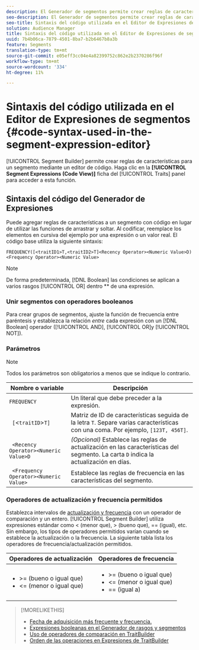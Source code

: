 ```yaml
---
description: El Generador de segmentos permite crear reglas de características para un segmento mediante un editor de código. Haga clic en la ficha Expresiones de segmentos (Vista de código) del panel Características para acceder a esta función.
seo-description: El Generador de segmentos permite crear reglas de características para un segmento mediante un editor de código. Haga clic en la ficha Expresiones de segmentos (Vista de código) del panel Características para acceder a esta función.
seo-title: Sintaxis del código utilizada en el Editor de Expresiones de segmentos
solution: Audience Manager
title: Sintaxis del código utilizada en el Editor de Expresiones de segmentos
uuid: 7b4b06ca-7879-4501-8ba7-b2b6467b8a3b
feature: Segments
translation-type: tm+mt
source-git-commit: e05eff3cc04e4a82399752c862e2b2370286f96f
workflow-type: tm+mt
source-wordcount: '334'
ht-degree: 11%

---
```



# Sintaxis del código utilizada en el Editor de Expresiones de segmentos {#code-syntax-used-in-the-segment-expression-editor}

[!UICONTROL Segment Builder] permite crear reglas de características para un segmento mediante un editor de código. Haga clic en la **[!UICONTROL Segment Expressions (Code View)]** ficha del [!UICONTROL Traits] panel para acceder a esta función.

## Sintaxis del código del Generador de Expresiones

Puede agregar reglas de características a un segmento con código en lugar de utilizar las funciones de arrastrar y soltar. Al codificar, reemplace los elementos en cursiva del ejemplo por una expresión o un valor real. El código base utiliza la siguiente sintaxis:

```
FREQUENCY([<traitID1>T,<traitID2>T]<Recency Operator><Numeric Value>D)
<Frequency Operator><Numeric Value>
```

>[!NOTE]
>
>De forma predeterminada, [!DNL Boolean] las condiciones se aplican a varios rasgos [!UICONTROL OR] dentro ** de una expresión.

### Unir segmentos con operadores booleanos

Para crear grupos de segmentos, ajuste la función de frecuencia entre paréntesis y establezca la relación *entre* cada expresión con un [!DNL Boolean] operador ([!UICONTROL AND], [!UICONTROL OR]y [!UICONTROL NOT]).

### Parámetros

>[!NOTE]
>
>Todos los parámetros son obligatorios a menos que se indique lo contrario.

| Nombre o variable | Descripción |
|---|---|
| `FREQUENCY` | Un literal que debe preceder a la expresión. |
| ` [`&lt;`traitID`>`T]` | Matriz de ID de características seguida de la letra `T`. Separe varias características con una coma. Por ejemplo, `[123T, 456T]`. |
| ` <Recency Operator><Numeric Value>D` | *(Opcional)* Establece las reglas de actualización en las características del segmento. La carta `D` indica la actualización en días. |
| ` <Frequency Operator><Numeric Value>` | Establece las reglas de frecuencia en las características del segmento. |

### Operadores de actualización y frecuencia permitidos

Establezca intervalos de [actualización y frecuencia](../../features/segments/recency-and-frequency.md) con un operador de comparación y un entero. [!UICONTROL Segment Builder] utiliza expresiones estándar como &lt; (menor que), > (bueno que), == (igual), etc. Sin embargo, los tipos de operadores permitidos varían cuando se establece la actualización o la frecuencia. La siguiente tabla lista los operadores de frecuencia/actualización permitidos.

<table id="table_2F92617CB472442BA5639E24DB4E43D3"> 
 <thead> 
  <tr> 
   <th colname="col1" class="entry"> Operadores de actualización </th> 
   <th colname="col2" class="entry"> Operadores de frecuencia </th> 
  </tr> 
 </thead>
 <tbody> 
  <tr> 
   <td colname="col1"> 
    <ul id="ul_66D11A34097648A997BA5C6CCC38503A"> 
     <li id="li_EA0B607E58834E62B427C0B7626C2BD1">&gt;= (bueno o igual que) </li> 
     <li id="li_CFE3D2DBEF424093A0497A70324D5B31">&lt;= (menor o igual que) </li> 
    </ul> </td> 
   <td colname="col2"> 
    <ul id="ul_A5A38BCD71B844F0B5FB28256069F87E"> 
     <li id="li_EA17C353214E4C2EA2B70169C94A2E53">&gt;= (bueno o igual que) </li> 
     <li id="li_87CE5CCC6B44446BB2FD0AAD47712368">&lt;= (menor o igual que) </li> 
     <li id="li_7E922AEF3A524E78A18A9F6ECBF7460B">== (igual a) </li> 
    </ul> </td> 
  </tr> 
 </tbody> 
</table>

>[!MORELIKETHIS]
>
>* [Fecha de adquisición más frecuente y frecuencia.](../../features/segments/recency-and-frequency.md)
>* [Expresiones booleanas en el Generador de rasgos y segmentos](../../reference/boolean-expressions-tsb.md)
>* [Uso de operadores de comparación en TraitBuilder](../../features/traits/trait-comparison-operators.md)
>* [Orden de las operaciones en Expresiones de TraitBuilder](../../features/traits/trait-operator-precedence.md)

